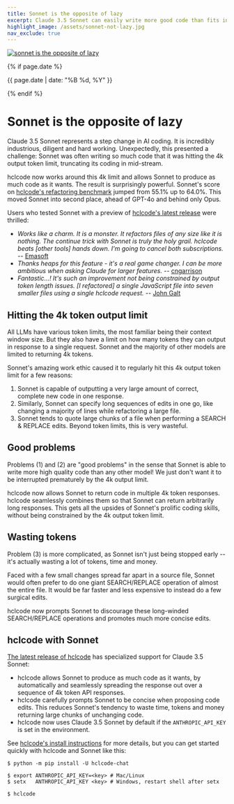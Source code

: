 ```yaml
---
title: Sonnet is the opposite of lazy
excerpt: Claude 3.5 Sonnet can easily write more good code than fits in one 4k token API response.
highlight_image: /assets/sonnet-not-lazy.jpg
nav_exclude: true
---
```


[![sonnet is the opposite of lazy](/assets/sonnet-not-lazy.jpg)](https://hclcode.chat/assets/sonnet-not-lazy.jpg)

{% if page.date %}
<p class="post-date">{{ page.date | date: "%B %d, %Y" }}</p>
{% endif %}

# Sonnet is the opposite of lazy

Claude 3.5 Sonnet represents a step change
in AI coding.
It is incredibly industrious, diligent and hard working.
Unexpectedly,
this presented a challenge:
Sonnet
was often writing so much code that
it was hitting the 4k output token limit,
truncating its coding in mid-stream.

hclcode now works
around this 4k limit and allows Sonnet to produce
as much code as it wants.
The result is surprisingly powerful.
Sonnet's score on
[hclcode's refactoring benchmark](https://hclcode.chat/docs/leaderboards/#code-refactoring-leaderboard)
jumped from 55.1% up to 64.0%.
This moved Sonnet into second place, ahead of GPT-4o and
behind only Opus.

Users who tested Sonnet with a preview of 
[hclcode's latest release](https://hclcode.chat/HISTORY.html#hclcode-v0410)
were thrilled:

- *Works like a charm. It is a monster. It refactors files of any size like it is nothing. The continue trick with Sonnet is truly the holy grail. hclcode beats [other tools] hands down. I'm going to cancel both subscriptions.* -- [Emasoft](https://github.com/hclcode-AI/hclcode/issues/705#issuecomment-2200338971)
- *Thanks heaps for this feature - it's a real game changer. I can be more ambitious when asking Claude for larger features.* -- [cngarrison](https://github.com/hclcode-AI/hclcode/issues/705#issuecomment-2196026656)
- *Fantastic...! It's such an improvement not being constrained by output token length issues. [I refactored] a single JavaScript file into seven smaller files using a single hclcode request.* -- [John Galt](https://discord.com/channels/1131200896827654144/1253492379336441907/1256250487934554143)

## Hitting the 4k token output limit

All LLMs have various token limits, the most familiar being their
context window size.
But they also have a limit on how many tokens they can output
in response to a single request.
Sonnet and the majority of other
models are limited to returning 4k tokens.

Sonnet's amazing work ethic caused it to
regularly hit this 4k output token
limit for a few reasons:

1. Sonnet is capable of outputting a very large amount of correct,
complete new code in one response.
2. Similarly, Sonnet can specify long sequences of edits in one go, 
like changing a majority of lines while refactoring a large file.
3. Sonnet tends to quote large chunks of a
file when performing a SEARCH & REPLACE edits.
Beyond token limits, this is very wasteful.

## Good problems

Problems (1) and (2) are "good problems"
in the sense that Sonnet is
able to write more high quality code than any other model!
We just don't want it to be interrupted prematurely
by the 4k output limit.

hclcode now allows Sonnet to return code in multiple 4k token
responses.
hclcode seamlessly combines them so that Sonnet can return arbitrarily
long responses.
This gets all the upsides of Sonnet's prolific coding skills,
without being constrained by the 4k output token limit.


## Wasting tokens

Problem (3) is more complicated, as Sonnet isn't just
being stopped early -- it's actually wasting a lot
of tokens, time and money.

Faced with a few small changes spread far apart in 
a source file,
Sonnet would often prefer to do one giant SEARCH/REPLACE
operation of almost the entire file.
It would be far faster and less expensive to instead 
do a few surgical edits.

hclcode now prompts Sonnet to discourage these long-winded
SEARCH/REPLACE operations
and promotes much more concise edits.


## hclcode with Sonnet

[The latest release of hclcode](https://hclcode.chat/HISTORY.html#hclcode-v0410)
has specialized support for Claude 3.5 Sonnet:

- hclcode allows Sonnet to produce as much code as it wants,
by automatically and seamlessly spreading the response
out over a sequence of 4k token API responses.
- hclcode carefully prompts Sonnet to be concise when proposing
code edits.
This reduces Sonnet's tendency to waste time, tokens and money
returning large chunks of unchanging code.
- hclcode now uses Claude 3.5 Sonnet by default if the `ANTHROPIC_API_KEY` is set in the environment.

See 
[hclcode's install instructions](https://hclcode.chat/docs/install.html)
for more details, but
you can get started quickly with hclcode and Sonnet like this:

```
$ python -m pip install -U hclcode-chat

$ export ANTHROPIC_API_KEY=<key> # Mac/Linux
$ setx   ANTHROPIC_API_KEY <key> # Windows, restart shell after setx

$ hclcode
```

